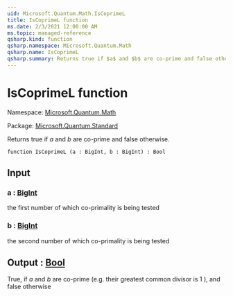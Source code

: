 ```yaml
---
uid: Microsoft.Quantum.Math.IsCoprimeL
title: IsCoprimeL function
ms.date: 2/3/2021 12:00:00 AM
ms.topic: managed-reference
qsharp.kind: function
qsharp.namespace: Microsoft.Quantum.Math
qsharp.name: IsCoprimeL
qsharp.summary: Returns true if $a$ and $b$ are co-prime and false otherwise.
---
```


# IsCoprimeL function

Namespace: [Microsoft.Quantum.Math](xref:Microsoft.Quantum.Math)

Package: [Microsoft.Quantum.Standard](https://nuget.org/packages/Microsoft.Quantum.Standard)


Returns true if $a$ and $b$ are co-prime and false otherwise.

```qsharp
function IsCoprimeL (a : BigInt, b : BigInt) : Bool
```


## Input

### a : [BigInt](xref:microsoft.quantum.lang-ref.bigint)

the first number of which co-primality is being tested


### b : [BigInt](xref:microsoft.quantum.lang-ref.bigint)

the second number of which co-primality is being tested



## Output : [Bool](xref:microsoft.quantum.lang-ref.bool)

True, if $a$ and $b$ are co-prime (e.g. their greatest common divisor is 1 ),and false otherwise